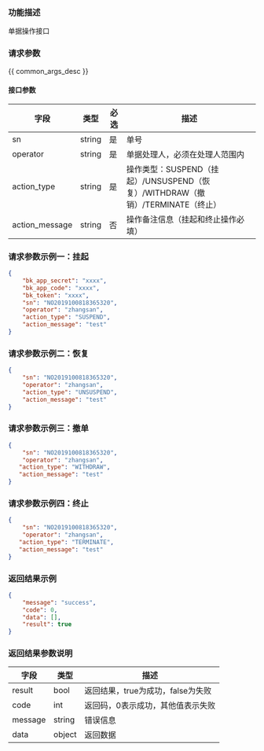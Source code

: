 ### 功能描述

单据操作接口

### 请求参数

{{ common_args_desc }}

#### 接口参数

| 字段        | 类型     | 必选  | 描述                         |
| --------- | ------ | --- | -------------------------- |
| sn        | string | 是   | 单号
| operator   | string | 是   | 单据处理人，必须在处理人范围内|
| action_type   | string | 是   | 操作类型：SUSPEND（挂起）/UNSUSPEND（恢复）/WITHDRAW（撤销）/TERMINATE（终止）|
| action_message    | string  | 否   | 操作备注信息（挂起和终止操作必填）|


### 请求参数示例一：挂起

```json
{  
    "bk_app_secret": "xxxx", 
    "bk_app_code": "xxxx", 
    "bk_token": "xxxx", 
    "sn": "NO2019100818365320",
    "operator": "zhangsan",
	"action_type": "SUSPEND",
	"action_message": "test"
}
```

### 请求参数示例二：恢复

```json
{  
    "sn": "NO2019100818365320",
    "operator": "zhangsan",
	"action_type": "UNSUSPEND",
	"action_message": "test"
}
```

### 请求参数示例三：撤单

```json
{  
    "sn": "NO2019100818365320",
    "operator": "zhangsan",
   "action_type": "WITHDRAW",
   "action_message": "test"
}
```
### 请求参数示例四：终止

```json
{  
    "sn": "NO2019100818365320",
    "operator": "zhangsan",
   "action_type": "TERMINATE",
   "action_message": "test"
}
```

### 返回结果示例

```json
{
    "message": "success",
    "code": 0,
    "data": [],
    "result": true
}
```

### 返回结果参数说明

| 字段      | 类型        | 描述                      |
| ------- | --------- | ----------------------- |
| result  | bool      | 返回结果，true为成功，false为失败   |
| code    | int       | 返回码，0表示成功，其他值表示失败       |
| message | string    | 错误信息                    |
| data    | object | 返回数据 |
